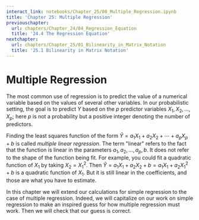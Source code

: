 ```yaml
---
interact_link: notebooks/Chapter_25/00_Multiple_Regression.ipynb
title: 'Chapter 25: Multiple Regression'
previouschapter:
  url: chapters/Chapter_24/04_Regression_Equation
  title: '24.4 The Regression Equation'
nextchapter:
  url: chapters/Chapter_25/01_Bilinearity_in_Matrix_Notation
  title: '25.1 Bilinearity in Matrix Notation'
---
```


# Multiple Regression #

The most common use of regression is to predict the value of a numerical variable based on the values of several other variables. In our probabilistic setting, the goal is to predict $Y$ based on the $p$ predictor variables $X_1, X_2, \ldots, X_p$; here $p$ is not a probability but a positive integer denoting the number of predictors. 

Finding the least squares function of the form $\hat{Y} = a_1X_1 + a_2X_2 + \cdots + a_pX_p + b$ is called *multiple linear regression*. The term "linear" refers to the fact that the function is linear in the parameters $a_1, a_2, \ldots, a_p, b$. It does not refer to the shape of the function being fit. For example, you could fit a quadratic function of $X_1$ by taking $X_2 = X_1^2$. Then $\hat{Y} = a_1X_1 + a_2X_2 + b = a_1X_1 + a_2X_1^2 + b$ is a quadratic function of $X_1$. But it is still linear in the coefficients, and those are what you have to estimate.

In this chapter we will extend our calculations for simple regression to the case of multiple regression. Indeed, we will capitalize on our work on simple regression to make an inspired guess for how multiple regression must work. Then we will check that our guess is correct.
